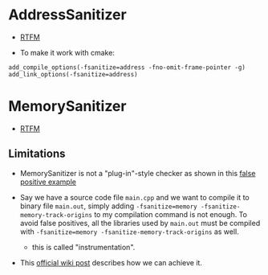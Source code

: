 # AddressSanitizer

* [RTFM](https://github.com/google/sanitizers/wiki/AddressSanitizer)

* To make it work with cmake:
```
add_compile_options(-fsanitize=address -fno-omit-frame-pointer -g)
add_link_options(-fsanitize=address)
```

# MemorySanitizer

* [RTFM](https://github.com/google/sanitizers/wiki/MemorySanitizer)

## Limitations

* MemorySanitizer is not a "plug-in"-style checker as shown in this
[false positive example](./msan/)

* Say we have a source code file `main.cpp` and we want to compile it to
binary file `main.out`, simply adding
`-fsanitize=memory -fsanitize-memory-track-origins` to my compilation
command is not enough. To avoid false positives, all the libraries used by
`main.out` must be compiled with
`-fsanitize=memory -fsanitize-memory-track-origins` as well.
  * this is called "instrumentation".

* This [official wiki post](https://github.com/google/sanitizers/wiki/MemorySanitizerLibcxxHowTo)
describes how we can achieve it.